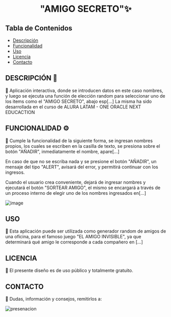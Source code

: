<h1 align="center">"AMIGO SECRETO"✨</h1>

## Tabla de Contenidos

- [Descripción](#descripción-)
- [Funcionalidad](#funcionalidad-)
- [Uso](#uso)
- [Licencia](#licencia)
- [Contacto](#contacto)


## DESCRIPCIÓN 📝

📌 Aplicación interactiva, donde se introducen datos en este caso nombres, y luego se ejecuta una función de elección random para seleccionar uno de los items como el "AMIGO SECRETO", abajo esp[...]
    La misma ha sido desarrollada en el curso de ALURA LATAM - ONE ORACLE NEXT EDUCACTION

 
## FUNCIONALIDAD ⚙️

📌 Cumple la funcionalidad de la siguiente forma, se ingresan nombres propios, los cuales se escriben en la casilla de texto, se presiona sobre el botón "AÑADIR", inmediatamente el nombre, apare[...]

En caso de que no se escriba nada y se presione el botón "AÑADIR", un mensaje del tipo "ALERT", avisará del error, y permitirá continuar con los ingresos.

Cuando el usuario crea conveniente, dejará de ingresar nombres y ejecutará el botón "SORTEAR AMIGO", el mismo se encargará a través de un proceso interno de elegir uno de los nombres ingresados en[...]

![image](https://github.com/user-attachments/assets/cbe31f1d-fc00-49ba-8799-d1802dd646e0)


## USO

📌 Esta aplicación puede ser utilizada como generador random de amigos de una oficina, para el famoso juego "EL AMIGO INVISIBLE", ya que determinará qué amigo le corresponde a cada compañero en [...]

  
## LICENCIA

📌 El presente diseño es de uso público y totalmente gratuito.

## CONTACTO

📌 Dudas, información y consejos, remitirlos a:

![presenacion](https://github.com/user-attachments/assets/8c539e43-093c-452c-b36f-ca6d2ef29770)
